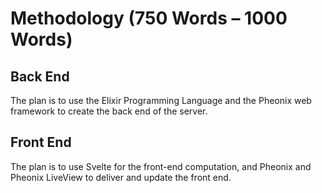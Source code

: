 # Methodology (750 Words – 1000 Words)

<!-- How do you intend to accomplish the project? -->

## Back End

The plan is to use the Elixir Programming Language and the Pheonix web framework
to create the back end of the server.

## Front End

The plan is to use Svelte for the front-end computation,
and Pheonix and Pheonix LiveView to deliver and update the front end.